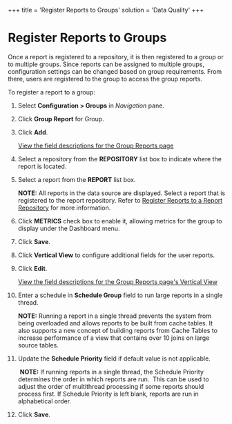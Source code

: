 +++
title = 'Register Reports to Groups'
solution = 'Data Quality'
+++

# Register Reports to Groups

Once a report is registered to a repository, it is then registered to a
group or to multiple groups. Since reports can be assigned to multiple
groups, configuration settings can be changed based on group
requirements. From there, users are registered to the group to access
the group reports.

To register a report to a group:

1.  Select **Configuration \> Groups** in *Navigation* pane.

2.  Click **Group Report** for Group.

3.  Click **Add**.
    
    <span>[View the field descriptions for the Group Reports
    page](../Page_Desc/Group_Reports_H.htm)</span>

4.  Select a repository from the **REPOSITORY** list box to indicate
    where the report is located.

5.  Select a report from the **REPORT** list box.
    
    **NOTE:** All reports in the data source are displayed. Select a
    report that is registered to the report repository. Refer to
    [Register Reports to a Report
    Repository](Register_Report_Repositories.htm) for more information.

6.  Click **METRICS** check box to enable it, allowing metrics for the
    group to display under the Dashboard menu.

7.  Click **Save**.

8.  Click **Vertical View** to configure additional fields for the user
    reports.

9.  Click **Edit**.
    
    [View the field descriptions for the Group Reports page's Vertical
    View](../Page_Desc/Group_Reports_H.htm)

10. Enter a schedule in **Schedule Group** field to run large reports in
    a single thread.
    
    **NOTE:** Running a report in a single thread prevents the system
    from being overloaded and allows reports to be built from cache
    tables. It also supports a new concept of building reports from
    Cache Tables to increase performance of a view that contains over 10
    joins on large source tables.

11. Update the **Schedule Priority** field if default value is not
    applicable.
    
     **NOTE:** If running reports in a single thread, the Schedule
    Priority determines the order in which reports are run.  This can be
    used to adjust the order of multithread processing if some reports
    should process first. If Schedule Priority is left blank, reports
    are run in alphabetical order.

12. Click **Save**.
